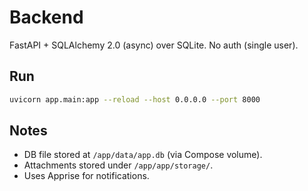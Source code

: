 # Backend

FastAPI + SQLAlchemy 2.0 (async) over SQLite. No auth (single user).

## Run

```bash
uvicorn app.main:app --reload --host 0.0.0.0 --port 8000
```

## Notes
- DB file stored at `/app/data/app.db` (via Compose volume).
- Attachments stored under `/app/app/storage/`.
- Uses Apprise for notifications.
